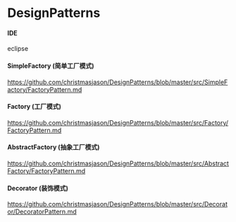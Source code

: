 # DesignPatterns

#### IDE 
eclipse

#### SimpleFactory (简单工厂模式)
https://github.com/christmasjason/DesignPatterns/blob/master/src/SimpleFactory/FactoryPattern.md

#### Factory (工厂模式)
https://github.com/christmasjason/DesignPatterns/blob/master/src/Factory/FactoryPattern.md

#### AbstractFactory (抽象工厂模式)
https://github.com/christmasjason/DesignPatterns/blob/master/src/AbstractFactory/FactoryPattern.md

#### Decorator (装饰模式)
https://github.com/christmasjason/DesignPatterns/blob/master/src/Decorator/DecoratorPattern.md

